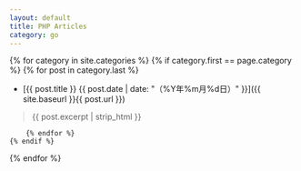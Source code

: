 ```yaml
---
layout: default
title: PHP Articles
category: go
---
```


{% for category in site.categories %}
    {% if category.first == page.category %}
        {% for post in category.last %}
* [{{ post.title }} {{ post.date | date: "（%Y年%m月%d日）" }}]({{ site.baseurl }}{{ post.url }})

> <span class="text-muted">{{ post.excerpt | strip_html }}</span>
>
        {% endfor %}
    {% endif %}
{% endfor %}
